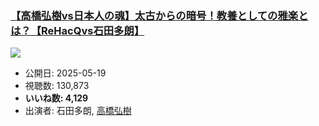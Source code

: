 ### [【高橋弘樹vs日本人の魂】太古からの暗号！教養としての雅楽とは？【ReHacQvs石田多朗】](https://www.youtube.com/watch?v=kAmyefXvArY)
[![](https://img.youtube.com/vi/kAmyefXvArY/sddefault.jpg)](https://www.youtube.com/watch?v=kAmyefXvArY)
-   公開日: 2025-05-19
-   視聴数: 130,873
-   **いいね数: 4,129**
-   出演者: 石田多朗, [高橋弘樹](/rehacq_fan/people/高橋弘樹 "wikilink")
